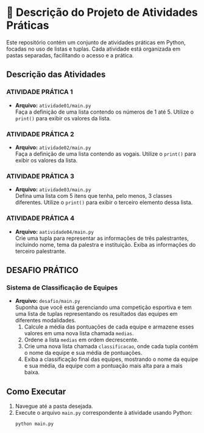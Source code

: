 #  🚀 Descrição do Projeto de Atividades Práticas

Este repositório contém um conjunto de atividades práticas em Python, focadas no uso de listas e tuplas. Cada atividade está organizada em pastas separadas, facilitando o acesso e a prática.

## Descrição das Atividades

### ATIVIDADE PRÁTICA 1
- **Arquivo:** `atividade01/main.py`  
  Faça a definição de uma lista contendo os números de 1 até 5. Utilize o `print()` para exibir os valores da lista.

### ATIVIDADE PRÁTICA 2
- **Arquivo:** `atividade02/main.py`  
  Faça a definição de uma lista contendo as vogais. Utilize o `print()` para exibir os valores da lista.

### ATIVIDADE PRÁTICA 3
- **Arquivo:** `atividade03/main.py`  
  Defina uma lista com 5 itens que tenha, pelo menos, 3 classes diferentes. Utilize o `print()` para exibir o terceiro elemento dessa lista.

### ATIVIDADE PRÁTICA 4
- **Arquivo:** `aatividade04/main.py`  
  Crie uma tupla para representar as informações de três palestrantes, incluindo nome, tema da palestra e instituição. Exiba as informações do terceiro palestrante.

## DESAFIO PRÁTICO

### Sistema de Classificação de Equipes
- **Arquivo:** `desafio/main.py`  
  Suponha que você está gerenciando uma competição esportiva e tem uma lista de tuplas representando os resultados das equipes em diferentes modalidades. 
  1. Calcule a média das pontuações de cada equipe e armazene esses valores em uma nova lista chamada `medias`.
  2. Ordene a lista `medias` em ordem decrescente.
  3. Crie uma nova lista chamada `classificacao`, onde cada tupla contém o nome da equipe e sua média de pontuações.
  4. Exiba a classificação final das equipes, mostrando o nome da equipe e sua média, da equipe com a pontuação mais alta para a mais baixa.

## Como Executar

1. Navegue até a pasta desejada.
2. Execute o arquivo `main.py` correspondente à atividade usando Python:
   ```bash
   python main.py

